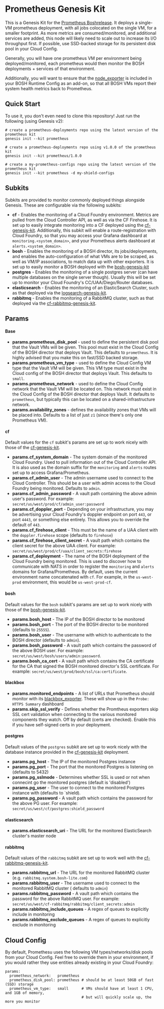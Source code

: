 Prometheus Genesis Kit
======================

This is a Genesis Kit for the [Prometheus Boshrelease][1]. It deploys
a single-VM prometheus deployment, with all jobs colocated on the single
VM, for a smaller footprint. As more metrics are consumed/monitored, and
additional services are added, this node will likely need to scale out
to increase its I/O throughput first. If possible, use SSD-backed storage
for its persistent disk pool in your Cloud Config.

Generally, you will have one prometheus VM per environment being deployed/monitored,
each prometheus would then monitor the BOSH deployments + services of that environment.

Additionally, you will want to ensure that the [node_exporter][3] is included in your
BOSH Runtime Config as an add-on, so that all BOSH VMs report their system health metrics
back to Prometheus.

Quick Start
-----------

To use it, you don't even need to clone this repository!  Just run
the following (using Genesis v2):

```
# create a prometheus-deployments repo using the latest version of the prometheus kit
genesis init --kit prometheus

# create a prometheus-deployments repo using v1.0.0 of the prometheus kit
genesis init --kit prometheus/1.0.0

# create a my-prometheus-configs repo using the latest version of the prometheus kit
genesis init --kit prometheus -d my-shield-configs
```

Subkits
-------

Subkits are provided to monitor commonly deployed things alongside Genesis. These
are configurable via the following subkits:

- **cf** - Enables the monitoring of a Cloud Foundry environment. Metrics are pulled
  from the Cloud Controller API, as well as via the CF Firehose. It is set up to easily
  integrate monitoring into a CF deployed using the [cf-genesis-kit][3]. Additionally,
  this subkit will enable a route-registration with Cloud Foundry, so that you may
  access your Grafana dashboard at `monitoring.<system_domain>`, and your Prometheus
  alerts dashboard at `alerts.<system_domain>`.
- **bosh** - Enables the monitoring of a BOSH director, its jobs/deployments, and enables
  the auto-configuration of what VMs are to be scraped, as well as VM/IP associations,
  to match data up with other exporters. It is set up to easily monitor a BOSH deployed
  with the [bosh-genesis-kit][4]
- **postgres** - Enables the monitoring of a single postgres server (can have multiple databases
  on the single server though). Usually this will be set up to monitor your Cloud Foundry's
  CC/UAA/Diego/Router databases.
- **elasticsearch** - Enables the monitoring of an ElasticSearch Cluster, such as that deployed
  via the [logsearch-genesis-kit][5].
- **rabbitmq** - Enables the monitoring of a RabbitMQ cluster, such as that deployed via
  the [cf-rabbitmq-genesis-kit][6].

Params
------

#### Base

- **params.prometheus_disk_pool** - used to define the persistent disk pool that the Vault VMs will
  be given. This pool must exist in the Cloud Config of the BOSH director that deploys
  Vault. This defaults to `prometheus`. It is highly advised that you make this on fast/SSD
  backed storage.
- **params.prometheus_vm_type** - used to define the Cloud Config VM type that the Vault VM
  will be given. This VM type must exist in the Cloud config of the BOSH director that
  deploys Vault. This defaults to `small`.
- **params.prometheus_network** - used to define the Cloud Config network that the Vault
  VM will be located on. This network must exist in the Cloud Config of the BOSH director
  that deploys Vault. It defaults to `prometheus`, but typically this can be located
  on a shared-infrastructure network.
- **params.availability_zones** - defines the availability zones that VMs will be placed into.
  Defaults to a list of just `z1` (since there's only one Prometheus VM).

#### cf

Default values for the `cf` subkit's params are set up to work nicely with those of the
[cf-genesis-kit][3].

- **params.cf_system_domain** - The system domain of the monitored Cloud Foundry. Used to
  pull information out of the Cloud Controller API. It is also used as the domain suffix
  for the `monitoring` and `alerts` routes set up to access Grafana/Prometheus.
- **params.cf_admin_user** - The admin username used to connect to the Cloud Controller.
  This should be a user with admin access to the Cloud Foundry being monitored. Defaults
  to `admin`.
- **params.cf_admin_password** - A vault path containing the above admin user's password.
  For example: `secret/us/west/prod/cf/admin_user:password`
- **params.cf_doppler_port** - Depending on your infrastructure, you may be advertising
  your Cloud Foundry's doppler endpoint on port `443`, or port `4443`, or something else
  entirely. This allows you to override the default of `443`.
- **params.cf_firehose_client** - This must be the name of a UAA client with the `doppler.firehose`
  scope (defaults to `firehose`)
- **params.cf_firehose_client_secret** - A vault path which contains the client secret for the
  above UAA client. For example: `secret/us/west/prod/cf/uaa/client_secrets:firehose`
- **params.cf_deployment** - The name of the BOSH deployment of the Cloud Foundry
  being monitored. This is used to discover how to communicate with NATS in order
  to register the `monitoring` and `alerts` domains for Grafana/Prometheus. By
  default, uses the current environment name concatenated with `cf`. For example,
  in the `us-west-prod` environment, this would be `us-west-prod-cf`.

#### bosh

Default values for the `bosh` subkit's params are set up to work nicely with those of
the [bosh-genesis-kit][4].

- **params.bosh_host** - The IP of the BOSH director to be monitored
- **params.bosh_port** - The port of the BOSH director to be monitored (defaults to `25555`).
- **params.bosh_user** - The username with which to authenticate to the BOSH director (defaults to `admin`).
- **params.bosh_password** - A vault path which contains the password of the above BOSH user. For example:
  `secret/us/west/bosh/users/admin:password`.
- **params.bosh_ca_cert** - A vault path which contains the CA certificate for the CA that signed the BOSH
  monitored director's SSL certificate. For example: `secret/us/west/prod/bosh/ssl/ca:certificate`.

#### blackbox
- **params.monitored_endpoints** - A list of URLs that Prometheus should monitor
  with its [blackbox_exporter][2]. These will show up in the `Probe: HTTPS Summary` dashboard
- **params.skip_ssl_verify** - Defines whether the Promtheus exporters skip SSL cert
  validation when connecting to the various monitored components they watch. Off by default
  (certs are checked). Enable this if you have self-signed certs in your deployment.

#### postgres

Default values of the `postgres` subkit are set up to work nicely with the database instance
provided in the [cf-genesis-kit][3] deployment.

- **params.pg_host** - The IP of the monitored Postgres instance
- **params.pg_port** - The port that the monitored Postgres is listening on (defaults to 5432)
- **params.pg_sslmode** - Determines whether SSL is used or not when connecint go the monitored
  postgres (default is 'disabled')
- **params.pg_user** - The user to connect to the monitored Postgres instance with (defaults to `shield).
- **params.pg_password** - A vault path which contains the password for the above PG user. For example:
  `secret/us/west/cf/postgres:shield_password`

#### elasticsearch

- **params.elasticsearch_uri** - The URL for the monitored ElasticSearch cluster's master node

#### rabbitmq

Default values of the `rabbitmq` subkit are set up to work well with the [cf-rabbitmq-genesis-kit][6].

- **params.rabbitmq_url** - The URL for the monitored RabbitMQ cluster (e.g. `rabbitmq.system.bosh-lite.com`)
- **params.rabbitmq_user** - The username used to connect to the monitored RabbitMQ cluster
  ( defaults to `admin`)
- **params.rabbitmq_password** - A vault path which contains the password for the above
  RabbitMQ user. For example: `secret/us/west/cf-rabbitmq/rabbitmq/client_secrets:admin`
- **params.rabbitmq_include_queues** - A regex of queues to explicitly include in monitoring
- **params.rabbitmq_exclude_queues** - A regex of queues to explicitly exclude in monitoring

Cloud Config
------------

By default, Promethesu uses the following VM types/networks/disk pools from your
Cloud Config. Feel free to override them in your environment, if you would
rather they use entities already existing in your Cloud Foundry:

```
params:
  prometheus_network:   prometheus
  prometheus_disk_pool: prometheus # should be at least 50GB of fast (SSD) storage
  prometheus_vm_type:   small      # VMs should have at least 1 CPU, and 1GB of memory,
                                   # but will quickly scale up, the more you monitor
```


[1]: https://github.com/cloudfoundry-community/prometheus-boshrelease
[2]: https://github.com/prometheus/blackbox_exporter
[3]: https://github.com/genesis-community/cf-genesis-kit
[4]: https://github.com/genesis-community/bosh-genesis-kit
[5]: https://github.com/genesis-community/logsearch-genesis-kit
[6]: https://github.com/genesis-community/cf-rabbitmq-genesis-kit
